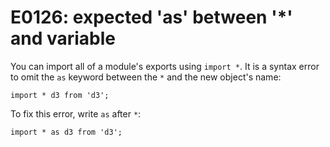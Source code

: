 # E0126: expected 'as' between '\*' and variable

You can import all of a module's exports using `import *`. It is a syntax error
to omit the `as` keyword between the `*` and the new object's name:

    import * d3 from 'd3';

To fix this error, write `as` after `*`:

    import * as d3 from 'd3';
